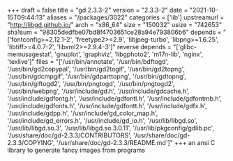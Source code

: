 +++
draft = false
title = "gd 2.3.3-2"
version = "2.3.3-2"
date = "2021-10-15T09:44:13"
aliases = "/packages/3022"
categories = ['lib']
upstreamurl = "http://libgd.github.io/"
arch = "x86_64"
size = "150032"
usize = "742653"
sha1sum = "98305dedfbe07bd8f4703651ce28a94e793806b6"
depends = "['fontconfig>=2.12.1-2', 'freetype2>=2.9', 'libjpeg-turbo', 'libpng>=1.6.25', 'libtiff>=4.0.7-2', 'libxml2>=2.9.4-3']"
reverse depends = "['glibc-memusagestat', 'gnuplot', 'graphviz', 'libgphoto2', 'm17n-lib', 'nginx', 'texlive']"
files = "['/usr/bin/annotate', '/usr/bin/bdftogd', '/usr/bin/gd2copypal', '/usr/bin/gd2togif', '/usr/bin/gd2topng', '/usr/bin/gdcmpgif', '/usr/bin/gdparttopng', '/usr/bin/gdtopng', '/usr/bin/giftogd2', '/usr/bin/pngtogd', '/usr/bin/pngtogd2', '/usr/bin/webpng', '/usr/include/gd.h', '/usr/include/gdcache.h', '/usr/include/gdfontg.h', '/usr/include/gdfontl.h', '/usr/include/gdfontmb.h', '/usr/include/gdfonts.h', '/usr/include/gdfontt.h', '/usr/include/gdfx.h', '/usr/include/gdpp.h', '/usr/include/gd_color_map.h', '/usr/include/gd_errors.h', '/usr/include/gd_io.h', '/usr/lib/libgd.so', '/usr/lib/libgd.so.3', '/usr/lib/libgd.so.3.0.11', '/usr/lib/pkgconfig/gdlib.pc', '/usr/share/doc/gd-2.3.3/CONTRIBUTORS', '/usr/share/doc/gd-2.3.3/COPYING', '/usr/share/doc/gd-2.3.3/README.md']"
+++
an ansi C library to generate fancy images from programs